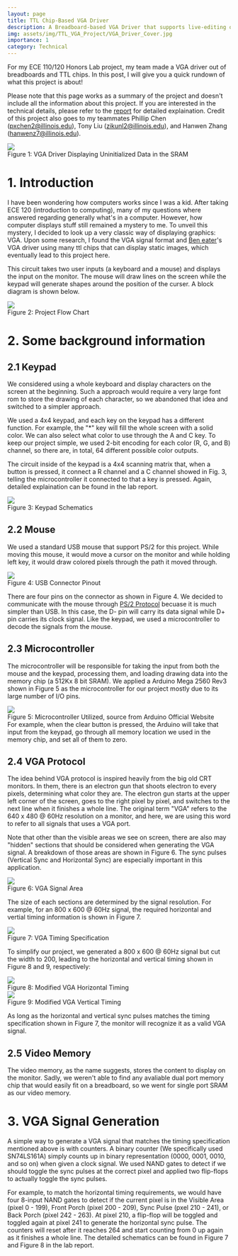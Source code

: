 ```yaml
---
layout: page
title: TTL Chip-Based VGA Driver
description: A Breadboard-based VGA Driver that supports live-editing of the image displayed on the monitor.
img: assets/img/TTL_VGA_Project/VGA_Driver_Cover.jpg
importance: 1
category: Technical
---
```


For my ECE 110/120 Honors Lab project, my team made a VGA driver out of breadboards and TTL chips. In this post, I will give you a quick rundown of what this project is about! 

Please note that this page works as a summary of the project and doesn't include all the information about this project. If you are interested in the technical details, please refer to the [report](../../assets/pdf/SP23_Honors_Lab_Final_Reports.pdf) for detailed explaination. Credit of this project also goes to my teammates Phillip Chen (pxchen2@illinois.edu), Tony Liu (zikunl2@illinois.edu), and Hanwen Zhang (hanwenz7@illinois.edu).

<img class="center-fit" src="../../assets/img/TTL_VGA_Project/VGA_Driver_Cover.jpg"/>
<div class="caption">
    Figure 1: VGA Driver Displaying Uninitialized Data in the SRAM
</div>


# 1. Introduction
I have been wondering how computers works since I was a kid. After taking ECE 120 (introduction to computing), many of my questions where answered regarding generally what's in a computer. However, how computer displays stuff still remained a mystery to me. To unveil this mystery, I decided to look up a very classic way of displaying graphics: VGA. Upon some research, I found the VGA signal format and [Ben eater](https://www.youtube.com/@BenEater)'s VGA driver using many ttl chips that can display static images, which eventually lead to this project here. 

This circuit takes two user inputs (a keyboard and a mouse) and displays the input on the monitor. The mouse will draw lines on the screen while the keypad will generate shapes around the position of the curser. A block diagram is shown below.

<img class="center-fit" src="../../assets/img/TTL_VGA_Project/Flow_Chart.png"/>
<div class="caption">
    Figure 2: Project Flow Chart
</div>

# 2. Some background information
## 2.1 Keypad
We considered using a whole keyboard and display characters on the screen at the beginning. Such a approach would require a very large font rom to store the drawing of each character, so we abandoned that idea and switched to a simpler approach. 

We used a 4x4 keypad, and each key on the keypad has a different function. For example, the "*" key will fill the whole screen with a solid color. We can also select what color to use through the A and C key. To keep our project simple, we used 2-bit encoding for each color (R, G, and B) channel, so there are, in total, 64 different possible color outputs.

The circuit inside of the keypad is a 4x4 scanning matrix that, when a button is pressed, it connect a R channel and a C channel showed in Fig. 3, telling the microcontroller it connected to that a key is pressed. Again, detailed explaination can be found in the lab report. 

<img class="center-fit" src="../../assets/img/TTL_VGA_Project/4x4-Keypad-Internal-Structure.png"/>
<div class="caption">
    Figure 3: Keypad Schematics
</div>

## 2.2 Mouse
We used a standard USB mouse that support PS/2 for this project. While moving this mouse, it would move a cursor on the monitor and while holding left key, it would draw colored pixels through the path it moved through.

<img class="center-fit" src="../../assets/img/TTL_VGA_Project/usb.png"/>
<div class="caption">
    Figure 4: USB Connector Pinout
</div>    

There are four pins on the connector as shown in Figure 4. We decided to communicate with the mouse through [PS/2 Protocol](https://www.burtonsys.com/ps2_chapweske.htm) becuase it is much simpler than USB. In this case, the D- pin will carry its data signal while D+ pin carries its clock signal. Like the keypad, we used a microcontroller to decode the signals from the mouse. 


## 2.3 Microcontroller

The microcontroller will be responsible for taking the input from both the mouse and the keypad, processing them, and loading drawing data into the memory chip (a 512Kx 8 bit SRAM). We applied a Arduino Mega 2560 Rev3 shown in Figure 5 as the microcontroller for our project mostly due to its large number of I/O pins.

<img class="center-fit" src="../../assets/img/TTL_VGA_Project/Arduino.png"/>
<div class="caption">
    Figure 5: Microcontroller Utilized, source from Arduino Official Website
</div>    
For example, when the clear button is pressed, the Arduino will take that input from the keypad, go through all memory location we used in the memory chip, and set all of them to zero.

## 2.4 VGA Protocol
The idea behind VGA protocol is inspired heavily from the big old CRT monitors. In them, there is an electron gun that shoots electron to every pixels, determining what color they are. The electron gun starts at the upper left corner of the screen, goes to the right pixel by pixel, and switches to the next line when it finishes a whole line. The original term "VGA" refers to the 640 x 480 @ 60Hz resolution on a monitor, and here, we are using this word to refer to all signals that uses a VGA port. 

Note that other than the visible areas we see on screen, there are also may "hidden" sections that should be considered when generating the VGA signal. A breakdown of those areas are shown in Figure 6. The sync pulses (Vertical Sync and Horizontal Sync) are especially important in this application.

<img class="center-fit" src="../../assets/img/TTL_VGA_Project/vga_theory.png"/>
<div class="caption">
    Figure 6: VGA Signal Area
</div>    

The size of each sections are determined by the signal resolution. For example, for an 800 x 600 @ 60Hz signal, the required horizontal and vertial timing information is shown in Figure 7.

<img class="center-fit" src="../../assets/img/TTL_VGA_Project/vga_timing.png"/>
<div class="caption">
    Figure 7: VGA Timing Specification
</div>    

To simplify our project, we generated a 800 x 600 @ 60Hz signal but cut the width to 200, leading to the horizontal and vertical timing shown in Figure 8 and 9, respectively:

<img class="center-fit" src="../../assets/img/TTL_VGA_Project/modified_vga_horizontal_timing.png"/>
<div class="caption">
    Figure 8: Modified VGA Horizontal Timing
</div> 

<img class="center-fit" src="../../assets/img/TTL_VGA_Project/modified_vga_vertical_timing.png"/>
<div class="caption">
    Figure 9: Modified VGA Vertical Timing
</div> 

As long as the horizontal and vertical sync pulses matches the timing specification shown in Figure 7, the monitor will recognize it as a valid VGA signal.

## 2.5 Video Memory
The video memory, as the name suggests, stores the content to display on the monitor. Sadly, we weren't able to find any avaliable dual port memory chip that would easily fit on a breadboard, so we went for single port SRAM as our video memory.

# 3. VGA Signal Generation
A simple way to generate a VGA signal that matches the timing specification mentioned above is with counters. A binary counter (We specifically used SN74LS161A) simply counts up in binary representation (0000, 0001, 0010, and so on) when given a clock signal. We used NAND gates to detect if we should toggle the sync pulses at the correct pixel and applied two flip-flops to actually toggle the sync pulses.

For example, to match the horizontal timing requirements, we would have four 8-input NAND gates to detect if the current pixel is in the Visible Area (pixel 0 - 199), Front Porch (pixel 200 - 209), Sync Pulse (pxel 210 - 241), or Back Porch (pixel 242 - 263). At pixel 210, a flip-flop will be toggled and toggled again at pixel 241 to generate the horizontal sync pulse. The counters will reset after it reaches 264 and start counting from 0 up again as it finishes a whole line. The detailed schematics can be found in Figure 7 and Figure 8 in the lab report.

<style>
    .center-fit {
        display: block;
        max-width: 100%;
        max-height: 100%;
        margin-left: auto;
        margin-right: auto;
    },

    .center-fit-small {
        display: block;
        max-width: 100%;
        max-height: 100%;
        margin-left: auto;
        margin-right: auto;
    }
</style>